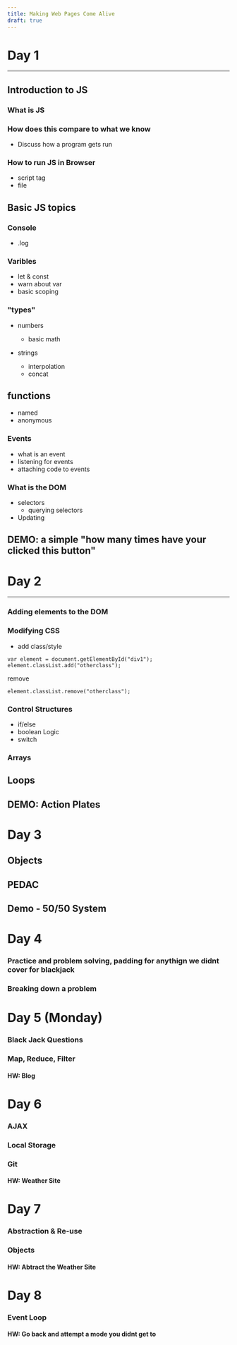 ```yaml
---
title: Making Web Pages Come Alive
draft: true
---
```


# Day 1

---

## Introduction to JS

### What is JS

### How does this compare to what we know

- Discuss how a program gets run

### How to run JS in Browser

- script tag
- file

## Basic JS topics

### Console

- .log

### Varibles

- let & const
- warn about var
- basic scoping

### "types"

- numbers

  - basic math

- strings
  - interpolation
  - concat

## functions

- named
- anonymous

### Events

- what is an event
- listening for events
- attaching code to events

### What is the DOM

- selectors
  - querying selectors
- Updating

## DEMO: a simple "how many times have your clicked this button"

# Day 2

---

### Adding elements to the DOM

### Modifying CSS

- add class/style

```
var element = document.getElementById("div1");
element.classList.add("otherclass");
```

remove

```
element.classList.remove("otherclass");
```

### Control Structures

- if/else
- boolean Logic
- switch

### Arrays

## Loops

## DEMO: Action Plates

# Day 3

## Objects

## PEDAC

## Demo - 50/50 System

# Day 4

### Practice and problem solving, padding for anythign we didnt cover for blackjack

### Breaking down a problem

# Day 5 (Monday)

### Black Jack Questions

### Map, Reduce, Filter

#### HW: Blog

# Day 6

### AJAX

### Local Storage

### Git

#### HW: Weather Site

# Day 7

### Abstraction & Re-use

### Objects

#### HW: Abtract the Weather Site

# Day 8

### Event Loop

#### HW: Go back and attempt a mode you didnt get to
